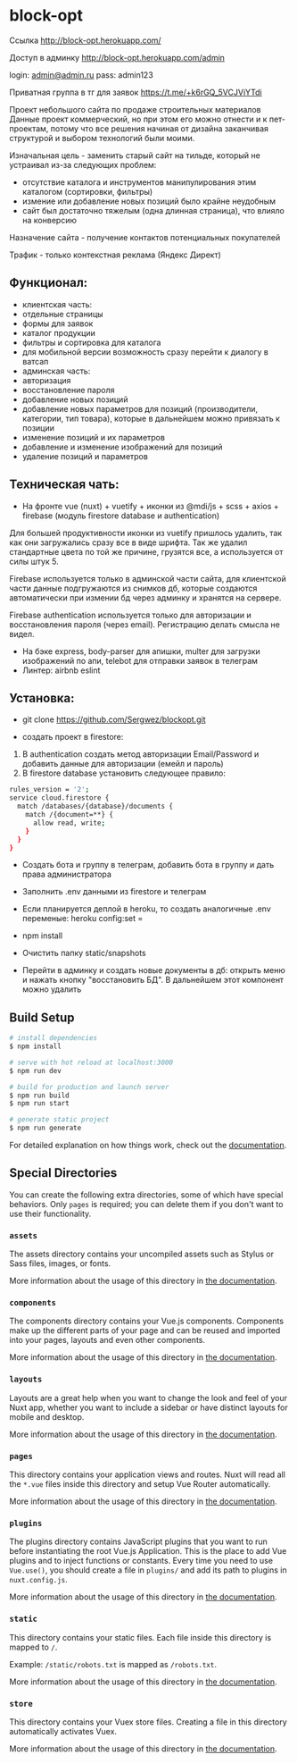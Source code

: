# block-opt

Ссылка http://block-opt.herokuapp.com/

Доступ в админку http://block-opt.herokuapp.com/admin

login: admin@admin.ru pass: admin123

Приватная группа в тг для заявок https://t.me/+k6rGQ_5VCJViYTdi


Проект небольшого сайта по продаже строительных материалов
Данные проект коммерческий, но при этом его можно отнести и к пет-проектам, потому что все решения начиная от дизайна заканчивая структурой и выбором технологий были моими. 

Изначальная цель - заменить старый сайт на тильде, который не устраивал из-за следующих проблем:
- отсутствие каталога и инструментов манипулирования этим каталогом (сортировки, фильтры)
- измение или добавление новых позиций было крайне неудобным
- сайт был достаточно тяжелым (одна длинная страница), что влияло на конверсию

Назначение сайта - получение контактов потенциальных покупателей

Трафик - только контекстная реклама (Яндекс Директ)

## Функционал:
- клиентская часть:
 - отдельные страницы
 - формы для заявок 
 - каталог продукции
 - фильтры и сортировка для каталога
 - для мобильной версии возможность сразу перейти к диалогу в ватсап
- админская часть:
 - авторизация 
 - восстановление пароля
 - добавление новых позиций
 - добавление новых параметров для позиций (производители, категории, тип товара), которые в дальнейшем можно привязать к позиции
 - изменение позиций и их параметров
 - добавление и изменение изображений для позиций
 - удаление позиций и параметров

## Техническая чать:
- На фронте vue (nuxt) + vuetify + иконки из @mdi/js + scss + axios + firebase (модуль firestore database и authentication)

Для большей продуктивности иконки из vuetify пришлось удалить, так как они загружались сразу все в виде шрифта. Так же удалил стандартные цвета по той же причине, грузятся все, а используется от силы штук 5.

Firebase используется только в админской части сайта, для клиентской части данные подгружаются из снимков дб, которые создаются автоматически при измении бд через админку и хранятся на сервере.

Firebase authentication используется только для авторизации и восстановления пароля (через email). Регистрацию делать смысла не видел.


- На бэке express, body-parser для апишки, multer для загрузки изображений по апи, telebot для отправки заявок в телеграм
- Линтер: airbnb eslint


## Установка:
- git clone https://github.com/Sergwez/blockopt.git 

- создать проект в firestore:
1. В authentication создать метод авторизации Email/Password и добавить данные для авторизации (емейл и пароль)
2. В firestore database установить следующее правило:
```bash
rules_version = '2';
service cloud.firestore {
  match /databases/{database}/documents {
    match /{document=**} {
      allow read, write;
    }
  }
}
```
- Создать бота и группу в телеграм, добавить бота в группу и дать права администратора

- Заполнить .env данными из firestore и телеграм

- Если планируется деплой в heroku, то создать аналогичные .env переменые: heroku config:set <name>=<value>

- npm install

- Очистить папку static/snapshots

- Перейти в админку и создать новые документы в дб: открыть меню и нажать кнопку "восстановить БД". В дальнейшем этот компонент можно удалить




## Build Setup

```bash
# install dependencies
$ npm install

# serve with hot reload at localhost:3000
$ npm run dev

# build for production and launch server
$ npm run build
$ npm run start

# generate static project
$ npm run generate
```

For detailed explanation on how things work, check out the [documentation](https://nuxtjs.org).

## Special Directories

You can create the following extra directories, some of which have special behaviors. Only `pages` is required; you can delete them if you don't want to use their functionality.

### `assets`

The assets directory contains your uncompiled assets such as Stylus or Sass files, images, or fonts.

More information about the usage of this directory in [the documentation](https://nuxtjs.org/docs/2.x/directory-structure/assets).

### `components`

The components directory contains your Vue.js components. Components make up the different parts of your page and can be reused and imported into your pages, layouts and even other components.

More information about the usage of this directory in [the documentation](https://nuxtjs.org/docs/2.x/directory-structure/components).

### `layouts`

Layouts are a great help when you want to change the look and feel of your Nuxt app, whether you want to include a sidebar or have distinct layouts for mobile and desktop.

More information about the usage of this directory in [the documentation](https://nuxtjs.org/docs/2.x/directory-structure/layouts).


### `pages`

This directory contains your application views and routes. Nuxt will read all the `*.vue` files inside this directory and setup Vue Router automatically.

More information about the usage of this directory in [the documentation](https://nuxtjs.org/docs/2.x/get-started/routing).

### `plugins`

The plugins directory contains JavaScript plugins that you want to run before instantiating the root Vue.js Application. This is the place to add Vue plugins and to inject functions or constants. Every time you need to use `Vue.use()`, you should create a file in `plugins/` and add its path to plugins in `nuxt.config.js`.

More information about the usage of this directory in [the documentation](https://nuxtjs.org/docs/2.x/directory-structure/plugins).

### `static`

This directory contains your static files. Each file inside this directory is mapped to `/`.

Example: `/static/robots.txt` is mapped as `/robots.txt`.

More information about the usage of this directory in [the documentation](https://nuxtjs.org/docs/2.x/directory-structure/static).

### `store`

This directory contains your Vuex store files. Creating a file in this directory automatically activates Vuex.

More information about the usage of this directory in [the documentation](https://nuxtjs.org/docs/2.x/directory-structure/store).
